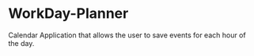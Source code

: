 # WorkDay-Planner
Calendar Application that allows the user to save events for each hour of the day.
